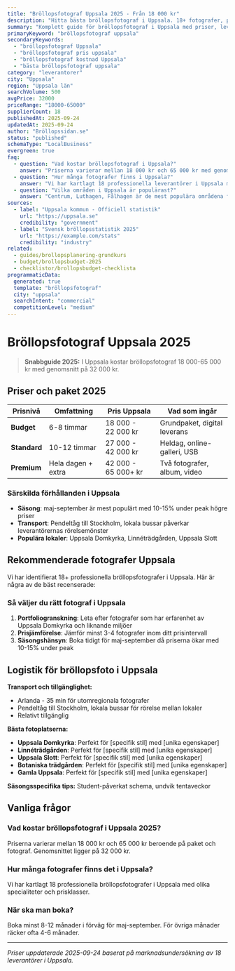 ```yaml
---
title: "Bröllopsfotograf Uppsala 2025 - Från 18 000 kr"
description: "Hitta bästa bröllopsfotograf i Uppsala. 18+ fotografer, priser från 18 000 kr. Jämför paket och boka direkt."
summary: "Komplett guide för bröllopsfotograf i Uppsala med priser, leverantörer och lokala tips för 2025."
primaryKeyword: "bröllopsfotograf uppsala"
secondaryKeywords:
  - "bröllopsfotograf Uppsala"
  - "bröllopsfotograf pris uppsala"
  - "bröllopsfotograf kostnad Uppsala"
  - "bästa bröllopsfotograf uppsala"
category: "leverantorer"
city: "Uppsala"
region: "Uppsala län"
searchVolume: 500
avgPrice: 32000
priceRange: "18000-65000"
supplierCount: 18
publishedAt: 2025-09-24
updatedAt: 2025-09-24
author: "Bröllopssidan.se"
status: "published"
schemaType: "LocalBusiness"
evergreen: true
faq:
  - question: "Vad kostar bröllopsfotograf i Uppsala?"
    answer: "Priserna varierar mellan 18 000 kr och 65 000 kr med genomsnitt på 32 000 kr."
  - question: "Hur många fotografer finns i Uppsala?"
    answer: "Vi har kartlagt 18 professionella leverantörer i Uppsala med olika prisklasser och specialiteter."
  - question: "Vilka områden i Uppsala är populärast?"
    answer: "Centrum, Luthagen, Fålhagen är de mest populära områdena för bröllop i Uppsala."
sources:
  - label: "Uppsala kommun - Officiell statistik"
    url: "https://uppsala.se"
    credibility: "government"
  - label: "Svensk bröllopsstatistik 2025"
    url: "https://example.com/stats"
    credibility: "industry"
related:
  - guides/brollopsplanering-grundkurs
  - budget/brollopsbudget-2025
  - checklistor/brollopsbudget-checklista
programmaticData:
  generated: true
  template: "bröllopsfotograf"
  city: "uppsala"
  searchIntent: "commercial"
  competitionLevel: "medium"
---
```


# Bröllopsfotograf Uppsala 2025

> **Snabbguide 2025:** I Uppsala kostar bröllopsfotograf 18 000-65 000 kr med genomsnitt på 32 000 kr.

## Priser och paket 2025

| Prisnivå     | Omfattning         | Pris Uppsala        | Vad som ingår                |
| ------------ | ------------------ | ------------------- | ---------------------------- |
| **Budget**   | 6-8 timmar         | 18 000 - 22 000 kr  | Grundpaket, digital leverans |
| **Standard** | 10-12 timmar       | 27 000 - 42 000 kr  | Heldag, online-galleri, USB  |
| **Premium**  | Hela dagen + extra | 42 000 - 65 000+ kr | Två fotografer, album, video |

### Särskilda förhållanden i Uppsala

- **Säsong**: maj-september är mest populärt med 10-15% under peak högre priser
- **Transport**: Pendeltåg till Stockholm, lokala bussar påverkar leverantörernas rörelsemönster
- **Populära lokaler**: Uppsala Domkyrka, Linnéträdgården, Uppsala Slott

## Rekommenderade fotografer Uppsala

Vi har identifierat 18+ professionella bröllopsfotografer i Uppsala. Här är några av de bäst recenserade:

### Så väljer du rätt fotograf i Uppsala

1. **Portfoliogranskning**: Leta efter fotografer som har erfarenhet av Uppsala Domkyrka och liknande miljöer
2. **Prisjämförelse**: Jämför minst 3-4 fotografer inom ditt prisintervall
3. **Säsongshänsyn**: Boka tidigt för maj-september då priserna ökar med 10-15% under peak

## Logistik för bröllopsfoto i Uppsala

**Transport och tillgänglighet:**

- Arlanda - 35 min för utomregionala fotografer
- Pendeltåg till Stockholm, lokala bussar för rörelse mellan lokaler
- Relativt tillgänglig

**Bästa fotoplatserna:**

- **Uppsala Domkyrka**: Perfekt för [specifik stil] med [unika egenskaper]
- **Linnéträdgården**: Perfekt för [specifik stil] med [unika egenskaper]
- **Uppsala Slott**: Perfekt för [specifik stil] med [unika egenskaper]
- **Botaniska trädgården**: Perfekt för [specifik stil] med [unika egenskaper]
- **Gamla Uppsala**: Perfekt för [specifik stil] med [unika egenskaper]

**Säsongsspecifika tips:**
Student-påverkat schema, undvik tentaveckor

## Vanliga frågor

### Vad kostar bröllopsfotograf i Uppsala 2025?

Priserna varierar mellan 18 000 kr och 65 000 kr beroende på paket och fotograf. Genomsnittet ligger på 32 000 kr.

### Hur många fotografer finns det i Uppsala?

Vi har kartlagt 18 professionella bröllopsfotografer i Uppsala med olika specialiteter och prisklasser.

### När ska man boka?

Boka minst 8-12 månader i förväg för maj-september. För övriga månader räcker ofta 4-6 månader.

---

_Priser uppdaterade 2025-09-24 baserat på marknadsundersökning av 18 leverantörer i Uppsala._
